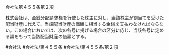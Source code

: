 会社法第４５５条第２項

株式会社は、金銭分配請求権を行使した株主に対し、当該株主が割当てを受けた配当財産に代えて、当該配当財産の価額に相当する金銭を支払わなければならない。この場合においては、次の各号に掲げる場合の区分に応じ、当該各号に定める額をもって当該配当財産の価額とする。

#会社法
#会社法/第４５５条
#会社法/第４５５条/第２項
